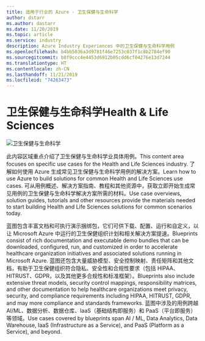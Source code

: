 ```yaml
---
title: 适用于行业的 Azure - 卫生保健与生命科学
author: dstarr
ms.author: dastarr
ms.date: 11/20/2019
ms.topic: article
ms.service: industry
description: Azure Industry Experiences 中的卫生保健与生命科学用例
ms.openlocfilehash: b4bb5036a3d9781f46e7253c037f1c8b2784ef90
ms.sourcegitcommit: b8f9ccc4e4453d6912b05cdd6cf04276e13d7244
ms.translationtype: HT
ms.contentlocale: zh-CN
ms.lasthandoff: 11/21/2019
ms.locfileid: "74263473"
---
```

# <a name="health--life-sciences"></a><span data-ttu-id="6b009-103">卫生保健与生命科学</span><span class="sxs-lookup"><span data-stu-id="6b009-103">Health & Life Sciences</span></span>

![卫生保健与生命科学](./assets/index-assets/healthcare.png)

<span data-ttu-id="6b009-105">此内容区域重点介绍了卫生保健与生命科学业具体用例。</span><span class="sxs-lookup"><span data-stu-id="6b009-105">This content area focuses on specific use cases for the Health and Life Sciences industry.</span></span> <span data-ttu-id="6b009-106">了解如何使用 Azure 生成常见卫生保健与生命科学用例的解决方案。</span><span class="sxs-lookup"><span data-stu-id="6b009-106">Learn how to use Azure to build solutions for common Health and Life Sciences use cases.</span></span> <span data-ttu-id="6b009-107">可从用例概述、解决方案指南、教程和其他资源中，获取立即开始生成常见用例的卫生保健与生命科学解决方案所需的材料。</span><span class="sxs-lookup"><span data-stu-id="6b009-107">Use case overviews, solution guides, tutorials and other resources provide the materials needed to start building Health and Life Sciences solutions for common scenarios today.</span></span>

<span data-ttu-id="6b009-108">蓝图包含丰富文档和可执行演示捆绑包，它们可供下载、配置、运行和自定义，以让 Microsoft Azure 中运行的卫生保健组织计划和相关解决方案提速。</span><span class="sxs-lookup"><span data-stu-id="6b009-108">Blueprints consist of rich documentation and executable demo bundles  that can be downloaded, configured, run, and customized in order to accelerate healthcare organization initiatives and associated solutions running in Microsoft Azure.</span></span> <span data-ttu-id="6b009-109">蓝图还包含大量威胁模型、安全控制映射、责任矩阵和其他文档，有助于卫生保健组织符合隐私、安全性和合规性要求（包括 HIPAA、HITRUST、GDPR，以及其他更多合规性和标准框架）。</span><span class="sxs-lookup"><span data-stu-id="6b009-109">Blueprints also include extensive threat models, security control mappings, responsibility matrices, and other documentation to help healthcare organizations meet privacy, security, and compliance requirements including HIPAA, HITRUST, GDPR, and may more compliance and standards frameworks.</span></span> <span data-ttu-id="6b009-110">蓝图中涉及的用例跨越 AI/ML、数据分析、数据仓库、IaaS（基础结构即服务）和 PaaS（平台即服务）等领域。</span><span class="sxs-lookup"><span data-stu-id="6b009-110">Use cases covered by blueprints span AI / ML, Data Analytics, Data Warehouse, IaaS (Infrastructure as a Service), and PaaS (Platform as a Service), and beyond.</span></span>